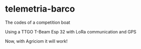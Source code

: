 # telemetria-barco
The codes of a competition boat

Using a TTGO T-Beam Esp 32 with LoRa communication and GPS

Now, with Agriciom it will work!
